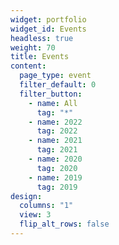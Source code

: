 ```yaml
---
widget: portfolio
widget_id: Events
headless: true
weight: 70
title: Events
content:
  page_type: event
  filter_default: 0
  filter_button:
    - name: All
      tag: "*"
    - name: 2022
      tag: 2022
    - name: 2021
      tag: 2021
    - name: 2020
      tag: 2020
    - name: 2019
      tag: 2019
design:
  columns: "1"
  view: 3
  flip_alt_rows: false
---
```

